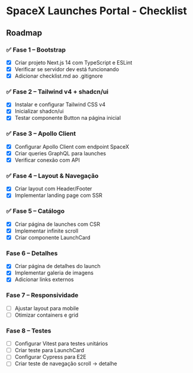 # SpaceX Launches Portal - Checklist

## Roadmap

### ✅ Fase 1 – Bootstrap
- [x] Criar projeto Next.js 14 com TypeScript e ESLint
- [x] Verificar se servidor dev está funcionando
- [x] Adicionar checklist.md ao .gitignore

### ✅ Fase 2 – Tailwind v4 + shadcn/ui
- [x] Instalar e configurar Tailwind CSS v4
- [x] Inicializar shadcn/ui
- [x] Testar componente Button na página inicial

### ✅ Fase 3 – Apollo Client
- [x] Configurar Apollo Client com endpoint SpaceX
- [x] Criar queries GraphQL para launches
- [x] Verificar conexão com API

### ✅ Fase 4 – Layout & Navegação
- [x] Criar layout com Header/Footer
- [x] Implementar landing page com SSR

### ✅ Fase 5 – Catálogo
- [x] Criar página de launches com CSR
- [x] Implementar infinite scroll
- [x] Criar componente LaunchCard

### Fase 6 – Detalhes
- [x] Criar página de detalhes do launch
- [x] Implementar galeria de imagens
- [x] Adicionar links externos

### Fase 7 – Responsividade
- [ ] Ajustar layout para mobile
- [ ] Otimizar containers e grid

### Fase 8 – Testes
- [ ] Configurar Vitest para testes unitários
- [ ] Criar teste para LaunchCard
- [ ] Configurar Cypress para E2E
- [ ] Criar teste de navegação scroll → detalhe